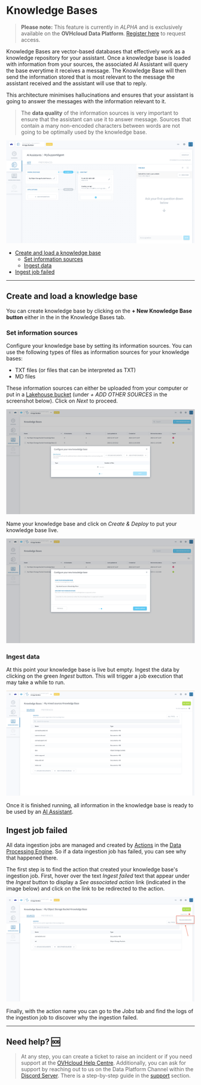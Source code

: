 # Knowledge Bases

>**Please note:** This feature is currently in *ALPHA* and is exclusively available on the **OVHcloud Data Platform**. [Register here](https://labs.ovhcloud.com/en/ai-app-builder/) to request access.

Knowledge Bases are vector-based databases that effectively work as a knowledge repository for your assistant. Once a knowledge base is loaded with information from your sources, the associated AI Assistant will query the base everytime it receives a message. The Knowledge Base will then send the information stored that is most relevant to the message the assistant received and the assistant will use that to reply. 

This architecture minimises hallucinations and ensures that your assistant is going to answer the messages with the information relevant to it. 

> The **data quality** of the information sources is very important to ensure that the assistant can use it to answer message. Sources that contain a many non-encoded characters between words are not going to be optimally used by the knowledge base.

![ai-assistant](picts/edit-tab.png)

  - [Create and load a knowledge base](#create-and-load-a-knowledge-base)
    - [Set information sources](#set-information-sources)
    - [Ingest data](#ingest-data)
  - [Ingest job failed](#ingest-job-failed)

---
## Create and load a knowledge base

You can create knowledge base by clicking on the **+ New Knowledge Base button** either in the in the Knowledge Bases tab. 

### Set information sources

Configure your knowledge base by setting its information sources. You can use the following types of files as information sources for your knowledge bases:

- TXT files (or files that can be interpreted as TXT)
- MD files

These information sources can either be uploaded from your computer or put in a [Lakehouse bucket](/en/product/lakehouse-manager/buckets/index) (under *+ ADD OTHER SOURCES* in the screenshot below). Click on *Next* to proceed.

![choose-template](picts/info-sources.png)

Name your knowledge base and click on *Create & Deploy* to put your knowledge base live.

![choose-template](picts/create-deploy.png)

### Ingest data

At this point your knowledge base is live but empty. Ingest the data by clicking on the green *Ingest* button. This will trigger a job execution that may take a while to run.

![choose-template](picts/ingest-data.png)

Once it is finished running, all information in the knowledge base is ready to be used by an [AI Assistant](/en/product/ai-app-builder/assistant/index.md).

## Ingest job failed

All data ingestion jobs are managed and created by [Actions](/en/product/dpe/actions/index.md) in the [Data Processing Engine](/en/product/dpe/index.md). So if a data ingestion job has failed, you can see why that happened there.

The first step is to find the action that created your knowledge base's ingestion job. First, hover over the text *Ingest failed* text that appear under the *Ingest* button to display a *See associated action* link (indicated in the image below) and click on the link to be redirected to the action.

![choose-template](picts/see-action.png)

Finally, with the action name you can go to the *Jobs* tab and find the logs of the ingestion job to discover why the ingestion failed.

---
## Need help? 🆘

> At any step, you can create a ticket to raise an incident or if you need support at the [OVHcloud Help Centre](https://help.ovhcloud.com/csm/fr-home?id=csm_index). Additionally, you can ask for support by reaching out to us on the Data Platform Channel within the [Discord Server](https://discord.com/channels/850031577277792286/1163465539981672559). There is a step-by-step guide in the [support](/en/support/index.md) section.